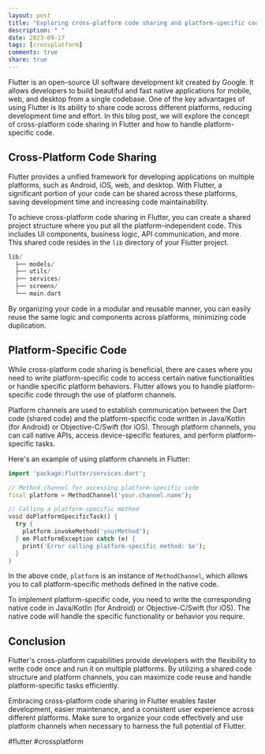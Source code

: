 ```yaml
---
layout: post
title: "Exploring cross-platform code sharing and platform-specific code in Flutter."
description: " "
date: 2023-09-17
tags: [crossplatform]
comments: true
share: true
---
```


Flutter is an open-source UI software development kit created by Google. It allows developers to build beautiful and fast native applications for mobile, web, and desktop from a single codebase. One of the key advantages of using Flutter is its ability to share code across different platforms, reducing development time and effort. In this blog post, we will explore the concept of cross-platform code sharing in Flutter and how to handle platform-specific code.

## Cross-Platform Code Sharing

Flutter provides a unified framework for developing applications on multiple platforms, such as Android, iOS, web, and desktop. With Flutter, a significant portion of your code can be shared across these platforms, saving development time and increasing code maintainability.

To achieve cross-platform code sharing in Flutter, you can create a shared project structure where you put all the platform-independent code. This includes UI components, business logic, API communication, and more. This shared code resides in the `lib` directory of your Flutter project.

```dart
lib/
  ├── models/
  ├── utils/
  ├── services/
  ├── screens/
  └── main.dart
```

By organizing your code in a modular and reusable manner, you can easily reuse the same logic and components across platforms, minimizing code duplication.

## Platform-Specific Code

While cross-platform code sharing is beneficial, there are cases where you need to write platform-specific code to access certain native functionalities or handle specific platform behaviors. Flutter allows you to handle platform-specific code through the use of platform channels.

Platform channels are used to establish communication between the Dart code (shared code) and the platform-specific code written in Java/Kotlin (for Android) or Objective-C/Swift (for iOS). Through platform channels, you can call native APIs, access device-specific features, and perform platform-specific tasks.

Here's an example of using platform channels in Flutter:

```dart
import 'package:flutter/services.dart';

// Method channel for accessing platform-specific code
final platform = MethodChannel('your.channel.name');

// Calling a platform-specific method
void doPlatformSpecificTask() {
  try {
    platform.invokeMethod('yourMethod');
  } on PlatformException catch (e) {
    print('Error calling platform-specific method: $e');
  }
}
```

In the above code, `platform` is an instance of `MethodChannel`, which allows you to call platform-specific methods defined in the native code.

To implement platform-specific code, you need to write the corresponding native code in Java/Kotlin (for Android) or Objective-C/Swift (for iOS). The native code will handle the specific functionality or behavior you require.

## Conclusion

Flutter's cross-platform capabilities provide developers with the flexibility to write code once and run it on multiple platforms. By utilizing a shared code structure and platform channels, you can maximize code reuse and handle platform-specific tasks efficiently.

Embracing cross-platform code sharing in Flutter enables faster development, easier maintenance, and a consistent user experience across different platforms. Make sure to organize your code effectively and use platform channels when necessary to harness the full potential of Flutter.

#flutter #crossplatform
